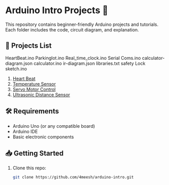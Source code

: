 # Arduino Intro Projects 🚀

This repository contains beginner-friendly Arduino projects and tutorials. Each folder includes the code, circuit diagram, and explanation.

## 🔧 Projects List
HeartBeat.ino
Parkinglot.ino
Real_time_clock.ino
Serial Coms.ino
calculator-diagram.json
calculator.ino
ir-diagram.json
libraries.txt
safety Lock
sketch.ino
1. [Heart Beat](projects/01HeartBeat.ino)
2. [Temperature Sensor](projects/02-temperature-sensor)
3. [Servo Motor Control](projects/03-servo-motor)
4. [Ultrasonic Distance Sensor](projects/04-ultrasonic-sensor)

## 🛠 Requirements

- Arduino Uno (or any compatible board)
- Arduino IDE
- Basic electronic components

## 📥 Getting Started

1. Clone this repo:
   ```bash
   git clone https://github.com/4meesh/arduino-intro.git
